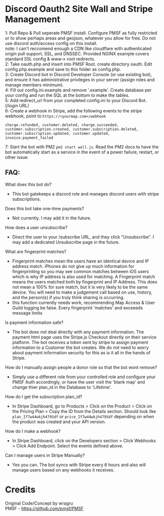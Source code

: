 # Discord Oauth2 Site Wall and Stripe Management

1: Pull Repo & Pull seperate PMSF install. Configure PMSF as fully restricted or to show perhaps areas and geojson, whatever you allow for free. Do not use discord auth/access config on this install.<br/>
note: I can't reccomend enough a CDN like cloudflare with authenticated origin pull support, SSL, and DNSSEC. Provided NGINX example covers standard SSL config & www-> root redirects.<br/>
2: Take oauth.php and insert into PMSF Root. create directory oauth. Edit config.php.example and save to this folder as config.php.<br/>
3: Create Discord bot in Discord Developer Console (or use existing bot), and ensure it has administrative privileges in your server (assign roles and manage members minimum).<br/>
4: Fill out config.ini.example and remove '.example'. Create database per your config and run the SQL at the bottom to make the tables.<br/>
5: Add redirect_url from your completed config.ini to your Discord Bot. (/login URL) <br/>
6: Create a webhook in Stripe, add the following events to the stripe webhook, point to `https://<yourmap.com>/webhook` <br/>

`charge.refunded, customer.deleted, charge.succeeded, customer.subscription.created, customer.subscription.deleted, customer.subscription.updated, customer.updated, invoice.payment_failed`

7: Start the bot with PM2 `pm2 start wall.js`. Read the PM2 docs to have the bot automatically start as a service in the event of a power failure, restart, or other issue.

## FAQ:
What does this bot do?
- This bot gatekeeps a discord role and manages discord users with stripe subscriptions. 

Does this bot take one-time payments?
- Not currently. I may add it in the future.

How does a user unsubscribe?
- Direct the user to your /subscribe URL, and they click "Unsubscribe". I may add a dedicated Unsubscribe page in the future.

What are fingerprint matches?
- Fingerprint matches mean the users have an identical device and IP address match. iPhones do not give up much information for fingerprinting so you may see common matches between iOS users which is why IP address is also used for matching. A Fingerprint match means the users matched both by fingerprint and IP Address. This does not mean a 100% for sure match, but it is very likely to be the same device. You will need to make a judgement call based on use, history, and the person(s) if you truly think sharing is occurring.
- this function currently needs work, recommending Map Access & User Guild logging be false. Every fingerprint 'matches' and exceeeds message limits

Is payment information safe?
- The bot does not deal directly with any payment information. The payment html page uses the Stripe.js Checkout directly on their service platform. The bot receives a token sent by stripe to assign payment information to a Customer the bot creates. We do not need to worry about payment information security for this as is it all in the hands of Stripe.

How do I manually assign people a donor role so that the bot wont remove?
- Simply use a different role from your controlled role and configure your PMSF Auth accordingly, or have the user visit the 'blank map' and change thier plan_id in the Database to 'Lifetime'.

How do I get the subscription plan_id?
- In Stripe Dashboard, go to Products > Click on the Product > Click on the Pricing Plan > Copy the ID from the Details section. Should look like `plan_If7w44wkjh479Sdf` or `price_If7w44wkjh479Sdf` depending on when the product was created and your API version.

How do I make a webhook?
- In Stripe Dashboard, click on the Developers section > Click Webhooks > Click Add Endpoint. Select the events defined above.

Can I manage users in Stripe Manually?
- Yes you can. The bot syncs with Stripe every 6 hours and also will manage users based on any webhooks it receives.

# Credits

Original Code/Concept by wragru <br/>
PMSF - https://github.com/pmsf/PMSF
